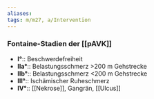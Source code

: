 ```yaml
---
aliases: 
tags: m/m27, a/Intervention
---
```

### Fontaine-Stadien der [[pAVK]]
- **I°**:: Beschwerdefreiheit
- **IIa°**:: Belastungsschmerz >200 m Gehstrecke
- **IIb°**:: Belastungsschmerz <200 m Gehstrecke
- **III°**:: Ischämischer Ruheschmerz
- **IV°**:: [[Nekrose]], Gangrän, [[Ulcus]]